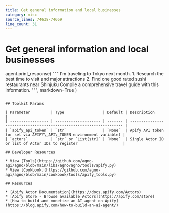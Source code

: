 ```yaml
---
title: Get general information and local businesses
category: misc
source_lines: 74638-74669
line_count: 31
---
```


# Get general information and local businesses
agent.print_response(
    """
    I'm traveling to Tokyo next month.
    1. Research the best time to visit and major attractions
    2. Find one good rated sushi restaurants near Shinjuku
    Compile a comprehensive travel guide with this information.
    """,
    markdown=True
)
```

## Toolkit Params

| Parameter         | Type                 | Default | Description                                                         |
| ----------------- | -------------------- | ------- | ------------------------------------------------------------------- |
| `apify_api_token` | `str`                | `None`  | Apify API token (or set via APIFY\_API\_TOKEN environment variable) |
| `actors`          | `str` or `List[str]` | `None`  | Single Actor ID or list of Actor IDs to register                    |

## Developer Resources

* View [Tools](https://github.com/agno-agi/agno/blob/main/libs/agno/agno/tools/apify.py)
* View [Cookbook](https://github.com/agno-agi/agno/blob/main/cookbook/tools/apify_tools.py)

## Resources

* [Apify Actor Documentation](https://docs.apify.com/Actors)
* [Apify Store - Browse available Actors](https://apify.com/store)
* [How to build and monetize an AI agent on Apify](https://blog.apify.com/how-to-build-an-ai-agent/)


